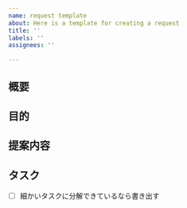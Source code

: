 ```yaml
---
name: request template
about: Here is a template for creating a request
title: ''
labels: ''
assignees: ''

---
```


<!-- 要望のテンプレート -->

## 概要

## 目的

## 提案内容

## タスク

- [ ] 細かいタスクに分解できているなら書き出す
